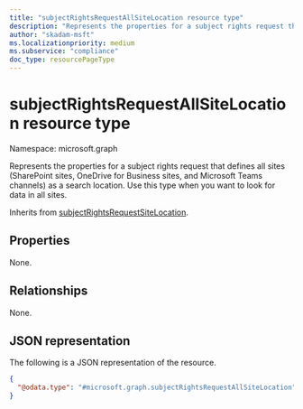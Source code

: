 ```yaml
---
title: "subjectRightsRequestAllSiteLocation resource type"
description: "Represents the properties for a subject rights request that defines all sites (SharePoint sites, OneDrive for Business sites, and Microsoft Teams channels) as a search location."
author: "skadam-msft"
ms.localizationpriority: medium
ms.subservice: "compliance"
doc_type: resourcePageType
---
```


# subjectRightsRequestAllSiteLocation resource type

Namespace: microsoft.graph

Represents the properties for a subject rights request that defines all sites (SharePoint sites, OneDrive for Business sites, and Microsoft Teams channels) as a search location. Use this type when you want to look for data in all sites.

Inherits from [subjectRightsRequestSiteLocation](../resources/subjectrightsrequestsitelocation.md).

## Properties
None.

## Relationships
None.

## JSON representation
The following is a JSON representation of the resource.
<!-- {
  "blockType": "resource",
  "@odata.type": "microsoft.graph.subjectRightsRequestAllSiteLocation"
}
-->
``` json
{
  "@odata.type": "#microsoft.graph.subjectRightsRequestAllSiteLocation"
}
```

